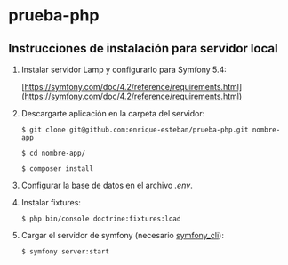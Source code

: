# prueba-php

## Instrucciones de instalación para servidor local

1. Instalar servidor Lamp y configurarlo para Symfony 5.4:

    [https://symfony.com/doc/4.2/reference/requirements.html](https://symfony.com/doc/4.2/reference/requirements.html)

2. Descargarte aplicación en la carpeta del servidor:

    `$ git clone git@github.com:enrique-esteban/prueba-php.git nombre-app`
    
    `$ cd nombre-app/ `
    
    `$ composer install` 

3. Configurar la base de datos en el archivo _.env_.
4. Instalar fixtures:

    `$ php bin/console doctrine:fixtures:load`
    
5. Cargar el servidor de symfony (necesario [symfony_cli](https://symfony.com/download)):

    `$ symfony server:start`
